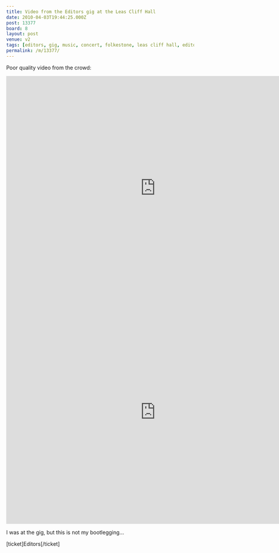 ```yaml
---
title: Video from the Editors gig at the Leas Cliff Hall
date: 2010-04-03T19:44:25.000Z
post: 13377
board: 8
layout: post
venue: v2
tags: [editors, gig, music, concert, folkestone, leas cliff hall, editors tickets, editors gig, editors concert]
permalink: /m/13377/
---
```

Poor quality video from the crowd:

<iframe title="YouTube video player" width="800" height="600" src="http://www.youtube.com/embed/EUQHxnnE5vM?hd=1" frameborder="0" allowfullscreen></iframe>

<iframe title="YouTube video player" width="800" height="600" src="http://www.youtube.com/embed/7aMoB_M1Zfo?hd=1" frameborder="0" allowfullscreen></iframe>

I was at the gig, but this is not my bootlegging...

[ticket]Editors[/ticket]
